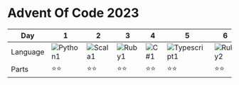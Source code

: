# Advent Of Code 2023

| Day | 1 | 2 | 3 | 4 | 5 | 6 | 7 | 8 | 9 | 10 | 11 | 12 | 13 | 14 | 15 | 16 | 17 | 18 | 19 | 20 | 21 | 22 | 23 | 24 | 25 |
|---|---|---|---|---|---|---|---|---|---|---|---|---|---|---|---|---|---|---|---|---|---|---|---|---|---|
|Language| ![Python1](https://skillicons.dev/icons?i=py) | ![Scala1](https://skillicons.dev/icons?i=scala) | ![Ruby1](https://skillicons.dev/icons?i=ruby)  | ![C#1](https://skillicons.dev/icons?i=cs) | ![Typescript1](https://skillicons.dev/icons?i=ts) | ![Ruby2](https://skillicons.dev/icons?i=ruby) | ![C#2](https://skillicons.dev/icons?i=cs) | ![Python2](https://skillicons.dev/icons?i=py) | ![Typescript2](https://skillicons.dev/icons?i=ts) | ![Scala2](https://skillicons.dev/icons?i=scala) | ![Typescript3](https://skillicons.dev/icons?i=ts) | ![Ruby3](https://skillicons.dev/icons?i=ruby) | ![C#3](https://skillicons.dev/icons?i=cs) | ![Scala3](https://skillicons.dev/icons?i=scala) | ![Python3](https://skillicons.dev/icons?i=py) | ![C#4](https://skillicons.dev/icons?i=cs) | ![Typescript4](https://skillicons.dev/icons?i=ts) | ![Scala4](https://skillicons.dev/icons?i=scala) |  |  |  |  |  |  |  |
| Parts | :star::star: | :star::star: | :star::star: | :star::star: | :star::star: | :star::star: | :star::star: | :star::star: | :star::star: | :star::x: | :star::star: | :x::x: | :star::star: | :star::star: | :star::star: | :star::star: | :x::x: | :star::x: |  |  |  |  |  |  |  |
